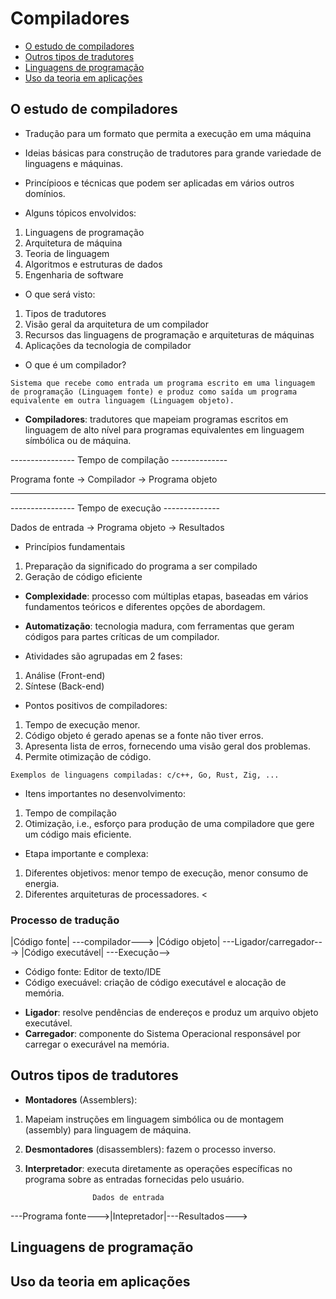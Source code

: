 # Compiladores

- [O estudo de compiladores](#O-estudo-de-compiladores)
- [Outros tipos de tradutores](#Outros-tipos-de-tradutores)
- [Linguagens de programação](#Linguagens-de-programação)
- [Uso da teoria em aplicações](#Uso-da-teoria-em-aplicações)

## O estudo de compiladores
* Tradução para um formato que permita a execução em uma máquina
* Ideias básicas para construção de tradutores para grande variedade de linguagens e máquinas.
* Princípioos e técnicas que podem ser aplicadas em vários outros domínios.

* Alguns tópicos envolvidos:
1.  Linguagens de programação
2. Arquitetura de máquina
3. Teoria de linguagem
4. Algoritmos e estruturas de dados
5. Engenharia de software

* O que será visto:
1. Tipos de tradutores
2. Visão geral da arquitetura de um compilador
3. Recursos das linguagens de programação e arquiteturas de máquinas
4. Aplicações da tecnologia de compilador

* O que é um compilador?

```
Sistema que recebe como entrada um programa escrito em uma linguagem de programação (Linguagem fonte) e produz como saída um programa equivalente em outra linguagem (Linguagem objeto).
```

* <b>Compiladores</b>: tradutores que mapeiam programas escritos em linguagem de alto nível para programas equivalentes em linguagem símbólica ou de máquina.

---------------- Tempo de compilação --------------

Programa fonte -> Compilador -> Programa objeto

<hr/>

---------------- Tempo de execução --------------

Dados de entrada -> Programa objeto -> Resultados

* Princípios fundamentais
1. Preparação da significado do programa a ser compilado
2. Geração de código eficiente

* <b>Complexidade</b>: processo com múltiplas etapas, baseadas em vários fundamentos teóricos e diferentes opções de abordagem.
* <b>Automatização</b>: tecnologia madura, com ferramentas que geram códigos para partes críticas de um compilador.

* Atividades são agrupadas em 2 fases:
1. Análise (Front-end)
2. Síntese (Back-end)

* Pontos positivos de compiladores:
1. Tempo de execução menor.
2. Código objeto é gerado apenas se a fonte não tiver erros.
3. Apresenta lista de erros, fornecendo uma visão geral dos problemas.
4. Permite otimização de código.

```Exemplos de linguagens compiladas: c/c++, Go, Rust, Zig, ...```

* Itens importantes no desenvolvimento:
1. Tempo de compilação
2. Otimização, i.e., esforço para produção de uma compiladore que gere um código mais eficiente.
* Etapa importante e complexa:
1. Diferentes objetivos: menor tempo de execução, menor consumo de energia.
2. Diferentes arquiteturas de processadores.
<
### Processo de tradução
|Código fonte| ---compilador---> |Código objeto| ---Ligador/carregador---> |Código executável| ---Execução-->

- Código fonte: Editor de texto/IDE
- Código execuável: criação de código executável e alocação de memória.

* <b>Ligador</b>: resolve pendências de endereços e produz um arquivo objeto executável.
* <b>Carregador</b>: componente do Sistema Operacional responsável por carregar o execurável na memória.


## Outros tipos de tradutores
* <b>Montadores</b> (Assemblers):
1. Mapeiam instruções em linguagem simbólica ou de montagem (assembly) para linguagem de máquina.
2. <b>Desmontadores</b> (disassemblers): fazem o processo inverso.
3. <b>Interpretador</b>: executa diretamente as operações específicas no programa sobre as entradas fornecidas pelo usuário.

                      Dados de entrada      
---Programa fonte--->|Intepretador|---Resultados--->


## Linguagens de programação

## Uso da teoria em aplicações
